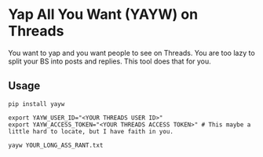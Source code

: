 # Yap All You Want (YAYW) on Threads

You want to yap and you want people to see on Threads. You are too lazy to split your BS into posts and replies. This tool does that for you.

## Usage

```shell
pip install yayw

export YAYW_USER_ID="<YOUR THREADS USER ID>"
export YAYW_ACCESS_TOKEN="<YOUR THREADS ACCESS TOKEN>" # This maybe a little hard to locate, but I have faith in you.

yayw YOUR_LONG_ASS_RANT.txt
```
